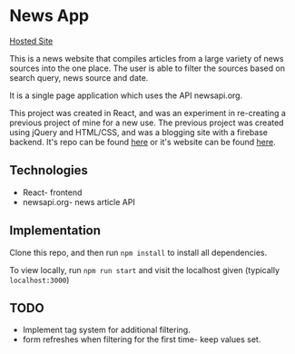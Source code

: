 # News App

[Hosted Site](https://lucyod10.github.io/news-app/)

This is a news website that compiles articles from a large variety of news sources into the one place. The user is able to filter the sources based on search query, news source and date.

It is a single page application which uses the API newsapi.org.

This project was created in React, and was an experiment in re-creating a previous project of mine for a new use. The previous project was created using jQuery and HTML/CSS, and was a blogging site with a firebase backend. It's repo can be found [here](https://github.com/lucyod10/Noggin-News) or it's website can be found [here](https://lucyod10.github.io/Noggin-News/).

## Technologies

- React- frontend
- newsapi.org- news article API

## Implementation

Clone this repo, and then run `npm install` to install all dependencies.

To view locally, run `npm run start` and visit the localhost given (typically `localhost:3000`)

## TODO

- Implement tag system for additional filtering.
- form refreshes when filtering for the first time- keep values set.
